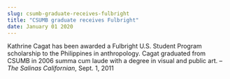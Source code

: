 ```yaml
---
slug: csumb-graduate-receives-fulbright
title: "CSUMB graduate receives Fulbright"
date: January 01 2020
---
```


 
<p>
  Kathrine Cagat has been awarded a Fulbright U.S. Student Program scholarship
  to the Philippines in anthropology. Cagat graduated from CSUMB in 2006 summa
  cum laude with a degree in visual and public art. –
  <em>The Salinas Californian</em>, Sept. 1, 2011
</p>
 
